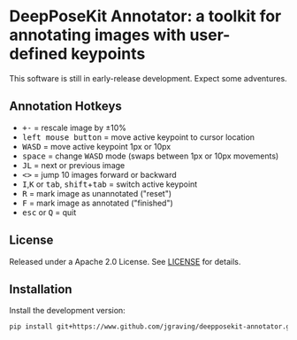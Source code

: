 DeepPoseKit Annotator: a toolkit for annotating images with user-defined keypoints
============
This software is still in early-release development. Expect some adventures.

Annotation Hotkeys
------------
* <kbd>+</kbd><kbd>-</kbd> = rescale image by ±10%
* <kbd>left mouse button</kbd> = move active keypoint to cursor location
* <kbd>W</kbd><kbd>A</kbd><kbd>S</kbd><kbd>D</kbd> = move active keypoint 1px or 10px
* <kbd>space</kbd> = change <kbd>W</kbd><kbd>A</kbd><kbd>S</kbd><kbd>D</kbd> mode (swaps between 1px or 10px movements)
* <kbd>J</kbd><kbd>L</kbd> = next or previous image
* <kbd><</kbd><kbd>></kbd> = jump 10 images forward or backward
* <kbd>I</kbd>,<kbd>K</kbd> or <kbd>tab</kbd>, <kbd>shift</kbd>+<kbd>tab</kbd> = switch active keypoint
* <kbd>R</kbd> = mark image as unannotated ("reset")
* <kbd>F</kbd> = mark image as annotated ("finished")
* <kbd>esc</kbd> or <kbd>Q</kbd> = quit

License
------------
Released under a Apache 2.0 License. See [LICENSE](https://github.com/jgraving/deepposekit-annotator/blob/master/LICENSE) for details.

Installation
------------

Install the development version:
```bash
pip install git+https://www.github.com/jgraving/deepposekit-annotator.git
```

